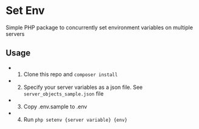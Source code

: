 # Set Env  
Simple PHP package to concurrently set environment variables on multiple servers 

## Usage  

* 1. Clone this repo and ```composer install```  
* 2. Specify your server variables as a json file. See ```server_objects_sample.json``` file 
* 3. Copy .env.sample to .env 
* 4. Run ```php setenv {server variable} {env}```